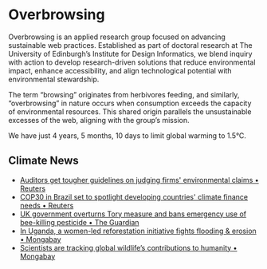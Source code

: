 # Overbrowsing

Overbrowsing is an applied research group focused on advancing sustainable web practices. Established as part of doctoral research at The University of Edinburgh’s Institute for Design Informatics, we blend inquiry with action to develop research-driven solutions that reduce environmental impact, enhance accessibility, and align technological potential with environmental stewardship.

The term “browsing” originates from herbivores feeding, and similarly, “overbrowsing” in nature occurs when consumption exceeds the capacity of environmental resources. This shared origin parallels the unsustainable excesses of the web, aligning with the group’s mission.

<!-- clock-time -->
We have just 4 years, 5 months, 10 days to limit global warming to 1.5°C.
<!-- /clock-time -->

## Climate News
<!-- clock-news -->
- [Auditors get tougher guidelines on judging firms' environmental claims • Reuters](https://www.reuters.com/sustainability/auditors-get-tougher-guidelines-judging-firms-environmental-claims-2025-01-27/ )
- [COP30 in Brazil set to spotlight developing countries' climate finance needs • Reuters](https://www.reuters.com/business/environment/cop30-brazil-set-spotlight-developing-countries-climate-finance-needs-2025-01-23/ )
- [UK government overturns Tory measure and bans emergency use of bee-killing pesticide • The Guardian](https://www.theguardian.com/environment/2025/jan/23/government-decision-not-to-authorise-pesticide-is-sweet-as-honey-for-pollinators )
- [In Uganda, a women-led reforestation initiative fights flooding & erosion • Mongabay](https://news.mongabay.com/2025/01/in-uganda-a-women-led-reforestation-initiative-fights-flooding-erosion/ )
- [Scientists are tracking global wildlife’s contributions to humanity • Mongabay](https://news.mongabay.com/2025/01/scientists-are-tracking-global-wildlifes-contributions-to-humanity/ )
<!-- /clock-news -->
